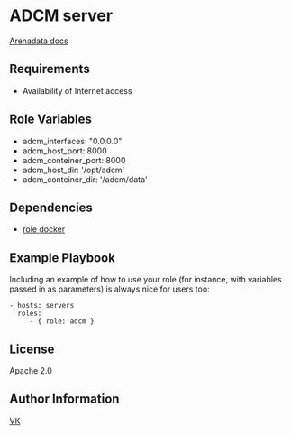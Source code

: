 ADCM server
=========

[Arenadata docs](https://docs.arenadata.io/ru/ADH/current/get-started/online_install/adcm-install.html)

Requirements
------------

- Availability of Internet access

Role Variables
--------------

- adcm_interfaces: "0.0.0.0"
- adcm_host_port: 8000
- adcm_conteiner_port: 8000
- adcm_host_dir: '/opt/adcm'
- adcm_conteiner_dir: '/adcm/data'

Dependencies
------------

- [role docker](https://github.com/mmblsp/ansible-role-docker.git)

Example Playbook
----------------

Including an example of how to use your role (for instance, with variables
passed in as parameters) is always nice for users too:

    - hosts: servers
      roles:
         - { role: adcm }

License
-------

Apache 2.0

Author Information
------------------

[VK](https://vk.com/mmblspace)
